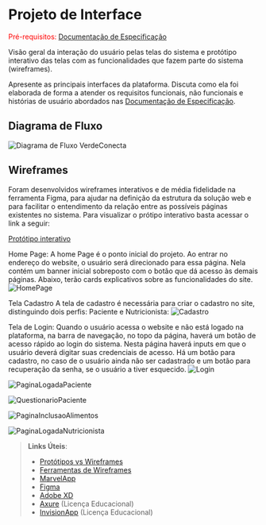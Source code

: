 
# Projeto de Interface

<span style="color:red">Pré-requisitos: <a href="2-Especificação do Projeto.md"> Documentação de Especificação</a></span>

Visão geral da interação do usuário pelas telas do sistema e protótipo interativo das telas com as funcionalidades que fazem parte do sistema (wireframes).

 Apresente as principais interfaces da plataforma. Discuta como ela foi elaborada de forma a atender os requisitos funcionais, não funcionais e histórias de usuário abordados nas <a href="2-Especificação do Projeto.md"> Documentação de Especificação</a>.

## Diagrama de Fluxo

![Diagrama de Fluxo VerdeConecta](https://github.com/user-attachments/assets/2925f929-c752-4bb9-a8bf-6002efdc8361)


## Wireframes

Foram desenvolvidos wireframes interativos e de média fidelidade na ferramenta Figma, para ajudar na definição da estrutura da solução web e para facilitar o entendimento da relação entre as possíveis páginas existentes no sistema. Para visualizar o prótipo interativo basta acessar o link a seguir:

[Protótipo interativo](https://www.figma.com/proto/YDIA1FgzB7nCnjPv8cu76y/Verde-Conecta?page-id=44%3A371&node-id=61-10&node-type=canvas&viewport=685%2C21%2C0.13&t=OSg5JIxDwg84yEBv-1&scaling=min-zoom&content-scaling=fixed&starting-point-node-id=61%3A10)

Home Page:
A home Page é o ponto inicial do projeto. Ao entrar no endereço do website, o usuário será direcionado para essa página. Nela contém um banner inicial sobreposto com o botão que dá acesso às demais páginas. Abaixo, terão cards explicativos sobre as funcionalidades do site. 
![HomePage](https://github.com/user-attachments/assets/677e68ed-22f5-40ac-ae4b-660a9f54e95d)


Tela Cadastro
A tela de cadastro é necessária para criar o cadastro no site, distinguindo dois perfis: Paciente e Nutricionista:
![Cadastro](https://github.com/user-attachments/assets/6411f804-a946-4b72-a795-0f7a06a93c34)


Tela de Login:
Quando o usuário acessa o website e não está logado na plataforma, na barra de navegação, no topo da página, haverá um botão de acesso rápido ao login do sistema. Nesta página haverá inputs em que o usuário deverá digitar suas credenciais de acesso. Há um botão para cadastro, no caso de o usuário ainda não ser cadastrado e um botão para recuperação da senha, se o usuário a tiver esquecido.
 ![Login](https://github.com/user-attachments/assets/69ae96c6-94c6-40e0-996a-a457f8208bce)



![PaginaLogadaPaciente](https://github.com/user-attachments/assets/b603be51-a1fc-481b-9dcb-c8683781e8cf)

![QuestionarioPaciente](https://github.com/user-attachments/assets/2da212a8-f0e1-4c92-92b2-bdb4919c1c00)

![PaginaInclusaoAlimentos](https://github.com/user-attachments/assets/98b0de72-75da-45d9-9e86-4362082a9eca)

![PaginaLogadaNutricionista](https://github.com/user-attachments/assets/38710439-9683-45cb-91b6-80932f29b437)






 

> **Links Úteis**:
> - [Protótipos vs Wireframes](https://www.nngroup.com/videos/prototypes-vs-wireframes-ux-projects/)
> - [Ferramentas de Wireframes](https://rockcontent.com/blog/wireframes/)
> - [MarvelApp](https://marvelapp.com/developers/documentation/tutorials/)
> - [Figma](https://www.figma.com/)
> - [Adobe XD](https://www.adobe.com/br/products/xd.html#scroll)
> - [Axure](https://www.axure.com/edu) (Licença Educacional)
> - [InvisionApp](https://www.invisionapp.com/) (Licença Educacional)
